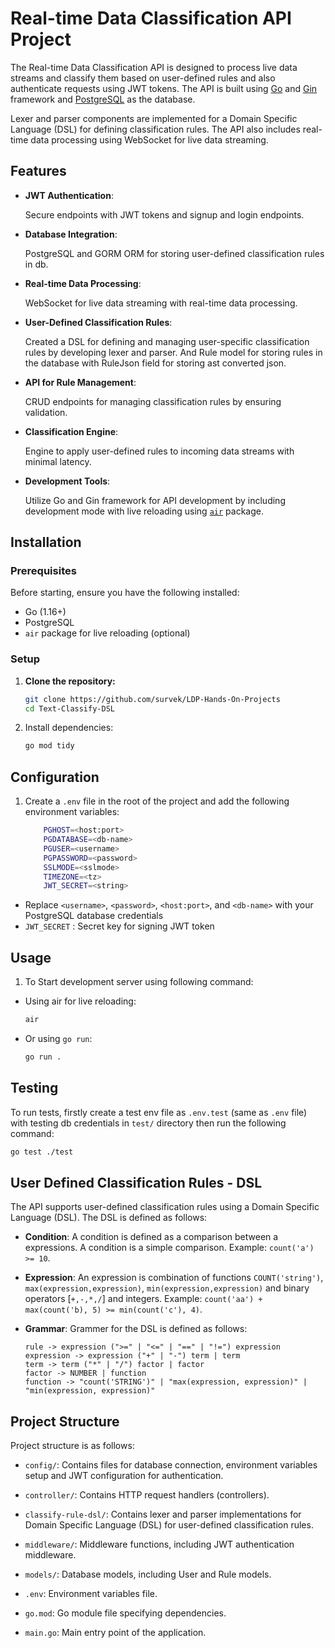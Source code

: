 # Real-time Data Classification API Project

The Real-time Data Classification API is designed to process live data streams and classify them based on user-defined rules and also authenticate requests using JWT tokens. The API is built using [Go](https://go.dev/) and [Gin](https://gin-gonic.com/) framework and [PostgreSQL](https://www.postgresql.org/) as the database.

Lexer and parser components are implemented for a Domain Specific Language (DSL) for defining classification rules. The API also includes real-time data processing using WebSocket for live data streaming.

## Features

-   **JWT Authentication**:

    Secure endpoints with JWT tokens and signup and login endpoints.

-   **Database Integration**:

    PostgreSQL and GORM ORM for storing user-defined classification rules in db.

-   **Real-time Data Processing**:

    WebSocket for live data streaming with real-time data processing.

-   **User-Defined Classification Rules**:

    Created a DSL for defining and managing user-specific classification rules by developing lexer and parser. And Rule model for storing rules in the database with RuleJson field for storing ast converted json.

-   **API for Rule Management**:

    CRUD endpoints for managing classification rules by ensuring validation.

-   **Classification Engine**:

    Engine to apply user-defined rules to incoming data streams with minimal latency.

-   **Development Tools**:

    Utilize Go and Gin framework for API development by including development mode with live reloading using [`air`](https://github.com/air-verse/air) package.

## Installation

### Prerequisites

Before starting, ensure you have the following installed:

-   Go (1.16+)
-   PostgreSQL
-   `air` package for live reloading (optional)

### Setup

1. **Clone the repository:**

    ```bash
    git clone https://github.com/survek/LDP-Hands-On-Projects
    cd Text-Classify-DSL
    ```

2. Install dependencies:

    ```sh
    go mod tidy
    ```

## Configuration

1.  Create a `.env` file in the root of the project and add the following environment variables:

    ```sh
        PGHOST=<host:port>
        PGDATABASE=<db-name>
        PGUSER=<username>
        PGPASSWORD=<password>
        SSLMODE=<sslmode>
        TIMEZONE=<tz>
        JWT_SECRET=<string>
    ```

-   Replace `<username>`, `<password>`, `<host:port>`, and `<db-name>` with your PostgreSQL database credentials
-   `JWT_SECRET` : Secret key for signing JWT token

## Usage

1.  To Start development server using following command:

-   Using air for live reloading:

    ```sh
    air
    ```

-   Or using `go run`:

    ```sh
    go run .
    ```

## Testing

To run tests, firstly create a test env file as `.env.test` (same as `.env` file) with testing db credentials in `test/` directory then run the following command:

```sh
go test ./test
```

## User Defined Classification Rules - DSL

The API supports user-defined classification rules using a Domain Specific Language (DSL). The DSL is defined as follows:

-   **Condition**: A condition is defined as a comparison between a expressions. A condition is a simple comparison. Example: `count('a') >= 10`.

-   **Expression**: An expression is combination of functions `COUNT('string')`, `max(expression,expression)`, `min(expression,expression)` and binary operators [`+,-,*,/`] and integers.
    Example: `count('aa') + max(count('b), 5) >= min(count('c'), 4)`.

-   **Grammar**: Grammer for the DSL is defined as follows:

    ```
    rule -> expression (">=" | "<=" | "==" | "!=") expression
    expression -> expression ("+" | "-") term | term
    term -> term ("*" | "/") factor | factor
    factor -> NUMBER | function
    function -> "count('STRING')" | "max(expression, expression)" | "min(expression, expression)"
    ```

## Project Structure

Project structure is as follows:

-   `config/`: Contains files for database connection, environment variables setup and JWT configuration for authentication.

-   `controller/`: Contains HTTP request handlers (controllers).

-   `classify-rule-dsl/`: Contains lexer and parser implementations for Domain Specific Language (DSL) for user-defined classification rules.

-   `middleware/`: Middleware functions, including JWT authentication middleware.

-   `models/`: Database models, including User and Rule models.

-   `.env`: Environment variables file.

-   `go.mod`: Go module file specifying dependencies.

-   `main.go`: Main entry point of the application.

